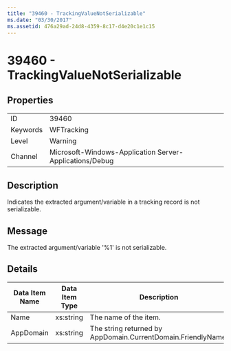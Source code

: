 ```yaml
---
title: "39460 - TrackingValueNotSerializable"
ms.date: "03/30/2017"
ms.assetid: 476a29ad-24d8-4359-8c17-d4e20c1e1c15
---
```

# 39460 - TrackingValueNotSerializable
## Properties  
  
|||  
|-|-|  
|ID|39460|  
|Keywords|WFTracking|  
|Level|Warning|  
|Channel|Microsoft-Windows-Application Server-Applications/Debug|  
  
## Description  
 Indicates the extracted argument/variable in a tracking record is not serializable.  
  
## Message  
 The extracted argument/variable '%1' is not serializable.  
  
## Details  
  
|Data Item Name|Data Item Type|Description|  
|--------------------|--------------------|-----------------|  
|Name|xs:string|The name of the item.|  
|AppDomain|xs:string|The string returned by AppDomain.CurrentDomain.FriendlyName.|
